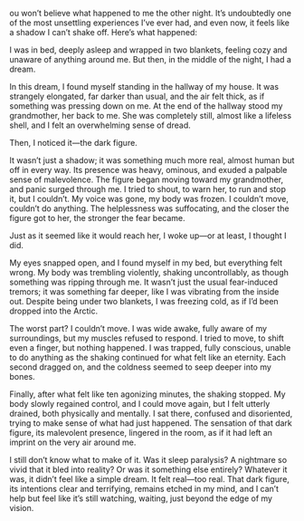 ou won’t believe what happened to me the other night. It’s undoubtedly one of the most unsettling experiences I’ve ever had, and even now, it feels like a shadow I can’t shake off. Here’s what happened:

I was in bed, deeply asleep and wrapped in two blankets, feeling cozy and unaware of anything around me. But then, in the middle of the night, I had a dream.

In this dream, I found myself standing in the hallway of my house. It was strangely elongated, far darker than usual, and the air felt thick, as if something was pressing down on me. At the end of the hallway stood my grandmother, her back to me. She was completely still, almost like a lifeless shell, and I felt an overwhelming sense of dread.

Then, I noticed it—the dark figure.

It wasn’t just a shadow; it was something much more real, almost human but off in every way. Its presence was heavy, ominous, and exuded a palpable sense of malevolence. The figure began moving toward my grandmother, and panic surged through me. I tried to shout, to warn her, to run and stop it, but I couldn’t. My voice was gone, my body was frozen. I couldn’t move, couldn’t do anything. The helplessness was suffocating, and the closer the figure got to her, the stronger the fear became.

Just as it seemed like it would reach her, I woke up—or at least, I thought I did.

My eyes snapped open, and I found myself in my bed, but everything felt wrong. My body was trembling violently, shaking uncontrollably, as though something was ripping through me. It wasn’t just the usual fear-induced tremors; it was something far deeper, like I was vibrating from the inside out. Despite being under two blankets, I was freezing cold, as if I’d been dropped into the Arctic.

The worst part? I couldn’t move. I was wide awake, fully aware of my surroundings, but my muscles refused to respond. I tried to move, to shift even a finger, but nothing happened. I was trapped, fully conscious, unable to do anything as the shaking continued for what felt like an eternity. Each second dragged on, and the coldness seemed to seep deeper into my bones.

Finally, after what felt like ten agonizing minutes, the shaking stopped. My body slowly regained control, and I could move again, but I felt utterly drained, both physically and mentally. I sat there, confused and disoriented, trying to make sense of what had just happened. The sensation of that dark figure, its malevolent presence, lingered in the room, as if it had left an imprint on the very air around me.

I still don’t know what to make of it. Was it sleep paralysis? A nightmare so vivid that it bled into reality? Or was it something else entirely? Whatever it was, it didn’t feel like a simple dream. It felt real—too real. That dark figure, its intentions clear and terrifying, remains etched in my mind, and I can’t help but feel like it’s still watching, waiting, just beyond the edge of my vision.